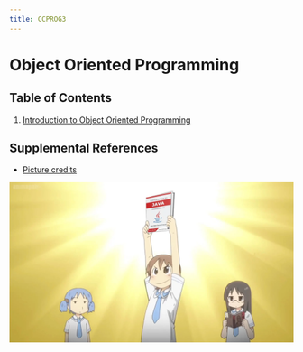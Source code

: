 ```yaml
---
title: CCPROG3
---
```

# Object Oriented Programming

## Table of Contents
1. [Introduction to Object Oriented Programming](01-IntroToOOP.md)

## Supplemental References


* [Picture credits](credits.md)

![alt text](src/YukkoJava.webp)